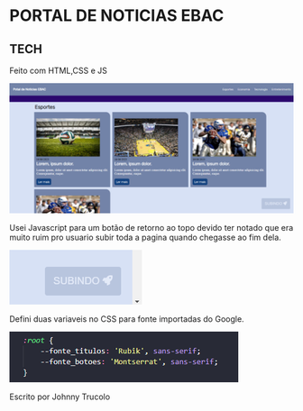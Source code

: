 # PORTAL DE NOTICIAS EBAC

## TECH
Feito com HTML,CSS e JS

![Alt text](image.png)

Usei Javascript para um botão de retorno ao topo devido ter notado que era muito ruim pro usuario subir toda a pagina 
quando chegasse ao fim dela.

![Alt text](image-1.png)

Defini duas variaveis no CSS para fonte importadas do Google.

![Alt text](image-2.png)

Escrito por Johnny Trucolo
